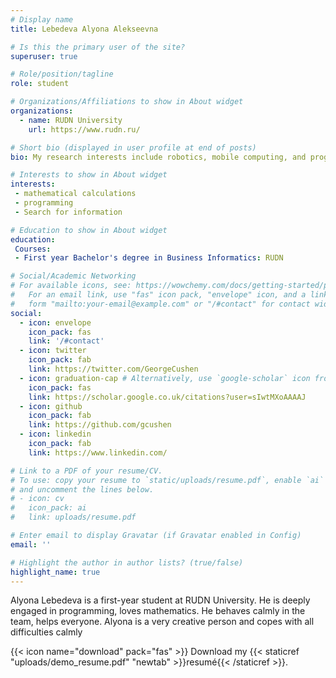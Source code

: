 ```yaml
---
# Display name
title: Lebedeva Alyona Alekseevna

# Is this the primary user of the site?
superuser: true

# Role/position/tagline
role: student

# Organizations/Affiliations to show in About widget
organizations:
  - name: RUDN University
    url: https://www.rudn.ru/

# Short bio (displayed in user profile at end of posts)
bio: My research interests include robotics, mobile computing, and programming. I am a student of Business Informatics

# Interests to show in About widget
interests:
 - mathematical calculations
 - programming
 - Search for information

# Education to show in About widget
education:
 Courses:
 - First year Bachelor's degree in Business Informatics: RUDN

# Social/Academic Networking
# For available icons, see: https://wowchemy.com/docs/getting-started/page-builder/#icons
#   For an email link, use "fas" icon pack, "envelope" icon, and a link in the
#   form "mailto:your-email@example.com" or "/#contact" for contact widget.
social:
  - icon: envelope
    icon_pack: fas
    link: '/#contact'
  - icon: twitter
    icon_pack: fab
    link: https://twitter.com/GeorgeCushen
  - icon: graduation-cap # Alternatively, use `google-scholar` icon from `ai` icon pack
    icon_pack: fas
    link: https://scholar.google.co.uk/citations?user=sIwtMXoAAAAJ
  - icon: github
    icon_pack: fab
    link: https://github.com/gcushen
  - icon: linkedin
    icon_pack: fab
    link: https://www.linkedin.com/

# Link to a PDF of your resume/CV.
# To use: copy your resume to `static/uploads/resume.pdf`, enable `ai` icons in `params.toml`,
# and uncomment the lines below.
# - icon: cv
#   icon_pack: ai
#   link: uploads/resume.pdf

# Enter email to display Gravatar (if Gravatar enabled in Config)
email: ''

# Highlight the author in author lists? (true/false)
highlight_name: true
---
```


Alyona Lebedeva is a first-year student at RUDN University. He is deeply engaged in programming, loves mathematics. He behaves calmly in the team, helps everyone. Alyona is a very creative person and copes with all difficulties calmly

{{< icon name="download" pack="fas" >}} Download my {{< staticref "uploads/demo_resume.pdf" "newtab" >}}resumé{{< /staticref >}}.
